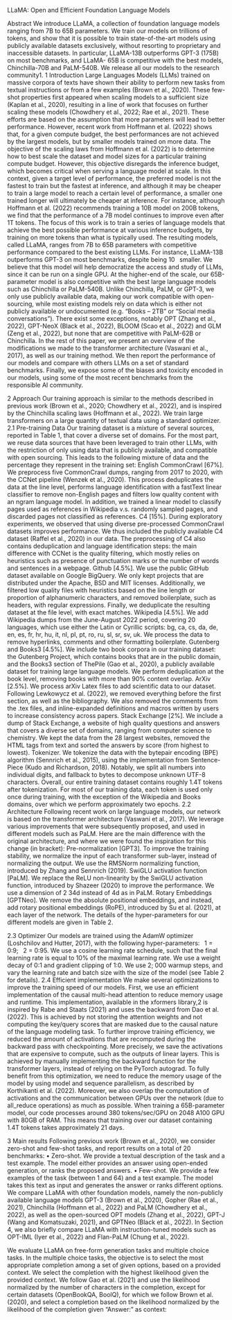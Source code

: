 LLaMA: Open and Efficient Foundation Language Models

Abstract
We introduce LLaMA, a collection of foundation
language models ranging from 7B to 65B
parameters. We train our models on trillions
of tokens, and show that it is possible to train
state-of-the-art models using publicly available
datasets exclusively, without resorting
to proprietary and inaccessible datasets. In
particular, LLaMA-13B outperforms GPT-3
(175B) on most benchmarks, and LLaMA-
65B is competitive with the best models,
Chinchilla-70B and PaLM-540B. We release
all our models to the research community1.
1 Introduction
Large Languages Models (LLMs) trained on massive
corpora of texts have shown their ability to perform
new tasks from textual instructions or from a
few examples (Brown et al., 2020). These few-shot
properties first appeared when scaling models to a
sufficient size (Kaplan et al., 2020), resulting in a
line of work that focuses on further scaling these
models (Chowdhery et al., 2022; Rae et al., 2021).
These efforts are based on the assumption that
more parameters will lead to better performance.
However, recent work from Hoffmann et al. (2022)
shows that, for a given compute budget, the best
performances are not achieved by the largest models,
but by smaller models trained on more data.
The objective of the scaling laws from Hoffmann
et al. (2022) is to determine how to best
scale the dataset and model sizes for a particular
training compute budget. However, this objective
disregards the inference budget, which becomes
critical when serving a language model at scale.
In this context, given a target level of performance,
the preferred model is not the fastest to train but the
fastest at inference, and although it may be cheaper
to train a large model to reach a certain level of
performance, a smaller one trained longer will
ultimately be cheaper at inference. For instance,
although Hoffmann et al. (2022) recommends
training a 10B model on 200B tokens, we find
that the performance of a 7B model continues to
improve even after 1T tokens.
The focus of this work is to train a series of
language models that achieve the best possible performance
at various inference budgets, by training
on more tokens than what is typically used. The
resulting models, called LLaMA, ranges from 7B
to 65B parameters with competitive performance
compared to the best existing LLMs. For instance,
LLaMA-13B outperforms GPT-3 on most benchmarks,
despite being 10  smaller. We believe that
this model will help democratize the access and
study of LLMs, since it can be run on a single GPU.
At the higher-end of the scale, our 65B-parameter
model is also competitive with the best large language
models such as Chinchilla or PaLM-540B.
Unlike Chinchilla, PaLM, or GPT-3, we only
use publicly available data, making our work compatible
with open-sourcing, while most existing
models rely on data which is either not publicly
available or undocumented (e.g. “Books – 2TB” or
“Social media conversations”). There exist some
exceptions, notably OPT (Zhang et al., 2022),
GPT-NeoX (Black et al., 2022), BLOOM (Scao
et al., 2022) and GLM (Zeng et al., 2022), but none
that are competitive with PaLM-62B or Chinchilla.
In the rest of this paper, we present an overview
of the modifications we made to the transformer
architecture (Vaswani et al., 2017), as well as our
training method. We then report the performance of
our models and compare with others LLMs on a set
of standard benchmarks. Finally, we expose some
of the biases and toxicity encoded in our models,
using some of the most recent benchmarks from
the responsible AI community.

2 Approach
Our training approach is similar to the methods
described in previous work (Brown et al., 2020;
Chowdhery et al., 2022), and is inspired by the
Chinchilla scaling laws (Hoffmann et al., 2022).
We train large transformers on a large quantity of
textual data using a standard optimizer.
2.1 Pre-training Data
Our training dataset is a mixture of several sources,
reported in Table 1, that cover a diverse set of domains.
For the most part, we reuse data sources
that have been leveraged to train other LLMs, with
the restriction of only using data that is publicly
available, and compatible with open sourcing. This
leads to the following mixture of data and the percentage
they represent in the training set:
English CommonCrawl [67%]. We preprocess
five CommonCrawl dumps, ranging from 2017
to 2020, with the CCNet pipeline (Wenzek et al.,
2020). This process deduplicates the data at the
line level, performs language identification with
a fastText linear classifier to remove non-English
pages and filters low quality content with an ngram
language model. In addition, we trained a
linear model to classify pages used as references
in Wikipedia v.s. randomly sampled pages, and
discarded pages not classified as references.
C4 [15%]. During exploratory experiments, we
observed that using diverse pre-processed CommonCrawl
datasets improves performance. We thus
included the publicly available C4 dataset (Raffel
et al., 2020) in our data. The preprocessing of C4
also contains deduplication and language identification
steps: the main difference with CCNet is
the quality filtering, which mostly relies on heuristics
such as presence of punctuation marks or the
number of words and sentences in a webpage.
Github [4.5%]. We use the public GitHub
dataset available on Google BigQuery. We only
kept projects that are distributed under the Apache,
BSD and MIT licenses. Additionally, we filtered
low quality files with heuristics based on the line
length or proportion of alphanumeric characters,
and removed boilerplate, such as headers, with regular
expressions. Finally, we deduplicate the resulting
dataset at the file level, with exact matches.
Wikipedia [4.5%]. We add Wikipedia dumps
from the June-August 2022 period, covering 20
languages, which use either the Latin or Cyrillic
scripts: bg, ca, cs, da, de, en, es, fr, hr, hu, it,
nl, pl, pt, ro, ru, sl, sr, sv, uk. We process the
data to remove hyperlinks, comments and other
formatting boilerplate.
Gutenberg and Books3 [4.5%]. We include
two book corpora in our training dataset: the Gutenberg
Project, which contains books that are in the
public domain, and the Books3 section of ThePile
(Gao et al., 2020), a publicly available dataset
for training large language models. We perform
deduplication at the book level, removing books
with more than 90% content overlap.
ArXiv [2.5%]. We process arXiv Latex files
to add scientific data to our dataset. Following
Lewkowycz et al. (2022), we removed everything
before the first section, as well as the bibliography.
We also removed the comments from the .tex files,
and inline-expanded definitions and macros written
by users to increase consistency across papers.
Stack Exchange [2%]. We include a dump of
Stack Exchange, a website of high quality questions
and answers that covers a diverse set of domains,
ranging from computer science to chemistry.
We kept the data from the 28 largest websites, removed
the HTML tags from text and sorted the
answers by score (from highest to lowest).
Tokenizer. We tokenize the data with the bytepair
encoding (BPE) algorithm (Sennrich et al.,
2015), using the implementation from Sentence-
Piece (Kudo and Richardson, 2018). Notably, we
split all numbers into individual digits, and fallback
to bytes to decompose unknown UTF-8 characters.
Overall, our entire training dataset contains
roughly 1.4T tokens after tokenization. For most of
our training data, each token is used only once during
training, with the exception of the Wikipedia
and Books domains, over which we perform approximately
two epochs.
2.2 Architecture
Following recent work on large language models,
our network is based on the transformer architecture
(Vaswani et al., 2017). We leverage various
improvements that were subsequently proposed,
and used in different models such as PaLM. Here
are the main difference with the original architecture,
and where we were found the inspiration for
this change (in bracket):
Pre-normalization [GPT3]. To improve the
training stability, we normalize the input of each
transformer sub-layer, instead of normalizing the
output. We use the RMSNorm normalizing function,
introduced by Zhang and Sennrich (2019).
SwiGLU activation function [PaLM]. We replace
the ReLU non-linearity by the SwiGLU activation
function, introduced by Shazeer (2020) to
improve the performance. We use a dimension of
2
34d instead of 4d as in PaLM.
Rotary Embeddings [GPTNeo]. We remove the
absolute positional embeddings, and instead, add
rotary positional embeddings (RoPE), introduced
by Su et al. (2021), at each layer of the network.
The details of the hyper-parameters for our different
models are given in Table 2.

2.3 Optimizer
Our models are trained using the AdamW optimizer
(Loshchilov and Hutter, 2017), with the following
hyper-parameters:  1 = 0:9;  2 = 0:95.
We use a cosine learning rate schedule, such that
the final learning rate is equal to 10% of the maximal
learning rate. We use a weight decay of 0:1 and
gradient clipping of 1:0. We use 2; 000 warmup
steps, and vary the learning rate and batch size with
the size of the model (see Table 2 for details).
2.4 Efficient implementation
We make several optimizations to improve the training
speed of our models. First, we use an efficient
implementation of the causal multi-head attention
to reduce memory usage and runtime. This implementation,
available in the xformers library,2 is
inspired by Rabe and Staats (2021) and uses the
backward from Dao et al. (2022). This is achieved
by not storing the attention weights and not computing
the key/query scores that are masked due to
the causal nature of the language modeling task.
To further improve training efficiency, we reduced
the amount of activations that are recomputed
during the backward pass with checkpointing.
More precisely, we save the activations that
are expensive to compute, such as the outputs of
linear layers. This is achieved by manually implementing
the backward function for the transformer
layers, instead of relying on the PyTorch autograd.
To fully benefit from this optimization, we need to
reduce the memory usage of the model by using
model and sequence parallelism, as described by
Korthikanti et al. (2022). Moreover, we also overlap
the computation of activations and the communication
between GPUs over the network (due to
all_reduce operations) as much as possible.
When training a 65B-parameter model, our code
processes around 380 tokens/sec/GPU on 2048
A100 GPU with 80GB of RAM. This means that
training over our dataset containing 1.4T tokens
takes approximately 21 days.

3 Main results
Following previous work (Brown et al., 2020), we
consider zero-shot and few-shot tasks, and report
results on a total of 20 benchmarks:
• Zero-shot. We provide a textual description
of the task and a test example. The model
either provides an answer using open-ended
generation, or ranks the proposed answers.
• Few-shot. We provide a few examples of the
task (between 1 and 64) and a test example.
The model takes this text as input and generates
the answer or ranks different options.
We compare LLaMA with other foundation models,
namely the non-publicly available language
models GPT-3 (Brown et al., 2020), Gopher (Rae
et al., 2021), Chinchilla (Hoffmann et al., 2022)
and PaLM (Chowdhery et al., 2022), as well as
the open-sourced OPT models (Zhang et al., 2022),
GPT-J (Wang and Komatsuzaki, 2021), and GPTNeo
(Black et al., 2022). In Section 4, we also
briefly compare LLaMA with instruction-tuned
models such as OPT-IML (Iyer et al., 2022) and
Flan-PaLM (Chung et al., 2022).

We evaluate LLaMA on free-form generation
tasks and multiple choice tasks. In the multiple
choice tasks, the objective is to select the most
appropriate completion among a set of given options,
based on a provided context. We select the
completion with the highest likelihood given the
provided context. We follow Gao et al. (2021)
and use the likelihood normalized by the number
of characters in the completion, except for certain
datasets (OpenBookQA, BoolQ), for which we follow
Brown et al. (2020), and select a completion
based on the likelihood normalized by the likelihood
of the completion given “Answer:” as context:

